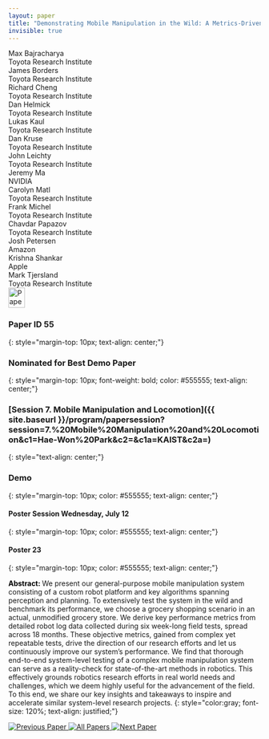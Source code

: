 ```yaml
---
layout: paper
title: "Demonstrating Mobile Manipulation in the Wild: A Metrics-Driven Approach"
invisible: true
---
```

<div class="paper-authors">
<div class="paper-author-box">
    <div class="paper-author-name">Max Bajracharya</div>
    <div class="paper-author-uni">Toyota Research Institute</div>
</div>
<div class="paper-author-box">
    <div class="paper-author-name">James Borders</div>
    <div class="paper-author-uni">Toyota Research Institute</div>
</div>
<div class="paper-author-box">
    <div class="paper-author-name">Richard Cheng</div>
    <div class="paper-author-uni">Toyota Research Institute</div>
</div>
<div class="paper-author-box">
    <div class="paper-author-name">Dan Helmick</div>
    <div class="paper-author-uni">Toyota Research Institute</div>
</div>
<div class="paper-author-box">
    <div class="paper-author-name">Lukas Kaul</div>
    <div class="paper-author-uni">Toyota Research Institute</div>
</div>
<div class="paper-author-box">
    <div class="paper-author-name">Dan Kruse</div>
    <div class="paper-author-uni">Toyota Research Institute</div>
</div>
<div class="paper-author-box">
    <div class="paper-author-name">John Leichty</div>
    <div class="paper-author-uni">Toyota Research Institute</div>
</div>
<div class="paper-author-box">
    <div class="paper-author-name">Jeremy Ma</div>
    <div class="paper-author-uni">NVIDIA</div>
</div>
<div class="paper-author-box">
    <div class="paper-author-name">Carolyn Matl</div>
    <div class="paper-author-uni">Toyota Research Institute</div>
</div>
<div class="paper-author-box">
    <div class="paper-author-name">Frank Michel</div>
    <div class="paper-author-uni">Toyota Research Institute</div>
</div>
<div class="paper-author-box">
    <div class="paper-author-name">Chavdar Papazov</div>
    <div class="paper-author-uni">Toyota Research Institute</div>
</div>
<div class="paper-author-box">
    <div class="paper-author-name">Josh Petersen</div>
    <div class="paper-author-uni">Amazon</div>
</div>
<div class="paper-author-box">
    <div class="paper-author-name">Krishna Shankar</div>
    <div class="paper-author-uni">Apple </div>
</div>
<div class="paper-author-box">
    <div class="paper-author-name">Mark Tjersland</div>
    <div class="paper-author-uni">Toyota Research Institute</div>
</div>

</div><div class="paper-pdf">
<div> <a href="http://www.roboticsproceedings.org/rss19/p055.pdf"><img src="{{ site.baseurl }}/images/paper_link.png" alt="Paper Website" width = "33"  height = "40"/></a> </div>
</div>

### Paper ID 55
{: style="margin-top: 10px; text-align: center;"}

### Nominated for Best Demo Paper
{: style="margin-top: 10px; font-weight: bold; color: #555555; text-align: center;"}

### [Session 7. Mobile Manipulation and Locomotion]({{ site.baseurl }}/program/papersession?session=7.%20Mobile%20Manipulation%20and%20Locomotion&c1=Hae-Won%20Park&c2=&c1a=KAIST&c2a=)
{: style="text-align: center;"}

### Demo
{: style="margin-top: 10px; color: #555555; text-align: center;"}

#### Poster Session Wednesday, July 12
{: style="margin-top: 10px; color: #555555; text-align: center;"}

#### Poster 23
{: style="margin-top: 10px; color: #555555; text-align: center;"}

<b style="color: black;">Abstract: </b>We present our general-purpose mobile manipulation system consisting of a custom robot platform and key algorithms spanning perception and planning. To extensively test the system in the wild and benchmark its performance, we choose a grocery shopping scenario in an actual, unmodified grocery store. We derive key performance metrics from detailed robot log data collected during six week-long field tests, spread across 18 months. These objective metrics, gained from complex yet repeatable tests, drive the direction of our research efforts and let us continuously improve our system’s performance. We find that thorough end-to-end system-level testing of a complex mobile manipulation system can serve as a reality-check for state-of-the-art methods in robotics. This effectively grounds robotics research efforts in real world needs and challenges, which we deem highly useful for the advancement of the field. To this end, we share our key insights and takeaways to inspire and accelerate similar system-level research projects.
{: style="color:gray; font-size: 120%; text-align: justified;"}


<div class="paper-menu">
<a href="{{ site.baseurl }}/program/papers/054/"> <img src="{{ site.baseurl }}/images/previous_paper_icon.png" alt="Previous Paper" title="Previous Paper"/> </a>
<a href="{{ site.baseurl }}/program/papers"><img src="{{ site.baseurl }}/images/overview_icon.png" alt="All Papers" title="All Papers"/> </a>
<a href="{{ site.baseurl }}/program/papers/056/"> <img src="{{ site.baseurl }}/images/next_paper_icon.png" alt="Next Paper" title="Next Paper"/> </a>

</div>
